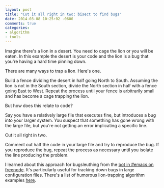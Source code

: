 ```yaml
---
layout: post
title: "Cut it all right in two: bisect to find bugs"
date: 2014-03-08 10:25:02 -0600
comments: true
categories:
- algorithm
- tools
---
```


Imagine there's a lion in a desert.  You need to cage the lion or you
will be eaten.  In this example the desert is your code and the lion
is a bug that you're having a hard time pinning down.

There are many ways to trap a lion.  Here's one.

Build a fence dividing the desert in half going North to South.
Assuming the lion is not in the South section, divide the North
section in half with a fence going East to West.  Repeat the process
until your fence is arbitrarily small and has become a cage trapping
the lion.

But how does this relate to code?

Say you have a relatively large file that executes fine, but
introduces a bug into your larger system.  You suspect that something
has gone wrong with the large file, but you're not getting an error
implicating a specific line.

Cut it all right in two.

Comment out half the code in your large file and try to reproduce the
bug.  If you reproduce the bug, repeat the process as necessary until
you isolate the line producing the problem.

I learned about this approach for bugsleuthing from the [bot in #emacs on freenode](https://gist.github.com/stardiviner/8109774#file-temp-txt-L26).  It's particularly useful for tracking down bugs in large configuration files.  There's a list of humorous lion-trapping algorithm examples [here](http://faculty.smu.edu/yzhou/humor/lion.htm).
